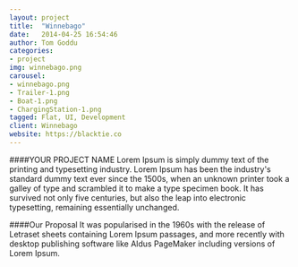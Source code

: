 ```yaml
---
layout: project
title:  "Winnebago"
date:   2014-04-25 16:54:46
author: Tom Goddu
categories:
- project
img: winnebago.png
carousel:
- winnebago.png
- Trailer-1.png
- Boat-1.png
- ChargingStation-1.png
tagged: Flat, UI, Development
client: Winnebago
website: https://blacktie.co
---
```

####YOUR PROJECT NAME
Lorem Ipsum is simply dummy text of the printing and typesetting industry. Lorem Ipsum has been the industry's standard dummy text ever since the 1500s, when an unknown printer took a galley of type and scrambled it to make a type specimen book. It has survived not only five centuries, but also the leap into electronic typesetting, remaining essentially unchanged.

####Our Proposal
It was popularised in the 1960s with the release of Letraset sheets containing Lorem Ipsum passages, and more recently with desktop publishing software like Aldus PageMaker including versions of Lorem Ipsum.
